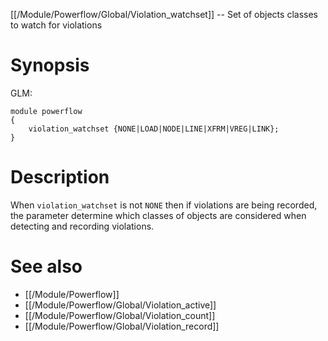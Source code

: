 [[/Module/Powerflow/Global/Violation_watchset]] -- Set of objects classes to watch for violations

# Synopsis

GLM:

~~~
module powerflow
{
	violation_watchset {NONE|LOAD|NODE|LINE|XFRM|VREG|LINK};
}
~~~

# Description

When `violation_watchset` is not `NONE` then if violations are being recorded, the parameter determine which classes of objects are considered when detecting and recording violations.

# See also

* [[/Module/Powerflow]]
* [[/Module/Powerflow/Global/Violation_active]]
* [[/Module/Powerflow/Global/Violation_count]]
* [[/Module/Powerflow/Global/Violation_record]]
